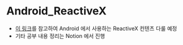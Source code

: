 # Android_ReactiveX

- [이 링크](https://beomseok95.tistory.com/48)를 참고하여 Android 에서 사용하는 ReactiveX 컨텐츠 다룰 예정
- 기타 공부 내용 정리는 Notion 에서 진행 
